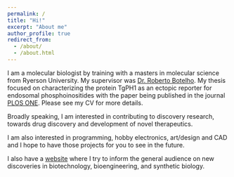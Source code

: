 ```yaml
---
permalink: /
title: "Hi!"
excerpt: "About me"
author_profile: true
redirect_from: 
  - /about/
  - /about.html
---
```


I am a molecular biologist by training with a masters in molecular science from Ryerson University. My supervisor was [Dr. Roberto Botelho](http://botelholab.com/). My thesis focused on characterizing the protein TgPH1 as an ectopic reporter for endosomal phosphoinositides with the paper being published in the journal [PLOS ONE](https://journals.plos.org/plosone/article?id=10.1371/journal.pone.0198454). Please see my CV for more details.

Broadly speaking, I am interested in contributing to discovery research, towards drug discovery and development of novel therapeutics.

I am also interested in programming, hobby electronics, art/design and CAD and I hope to have those projects for you to see in the future. 

I also have a [website](http://biotechbites.com/) where I try to inform the general audience on new discoveries in biotechnology, bioengineering, and synthetic biology. 

